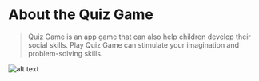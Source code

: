 # About the Quiz Game
> Quiz Game is an app game that can also help children develop their social skills. Play Quiz Game can stimulate your imagination and problem-solving skills.


![alt text](https://i.wingur.com/eOTi8.png)
